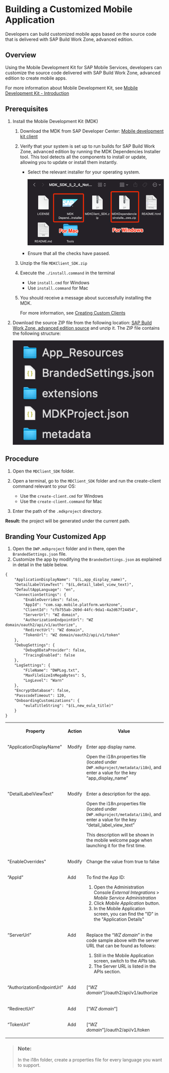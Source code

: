 <!-- loio7ee81002c3904cb182b3c9e1badec3af -->

# Building a Customized Mobile Application

Developers can build customized mobile apps based on the source code that is delivered with SAP Build Work Zone, advanced edition.



## Overview

Using the Mobile Development Kit for SAP Mobile Services, developers can customize the source code delivered with SAP Build Work Zone, advanced edition to create mobile apps.

For more information about Mobile Development Kit, see [Mobile Development Kit - Introduction](https://help.sap.com/doc/f53c64b93e5140918d676b927a3cd65b/Cloud/en-US/docs-en/guides/getting-started/mdk/overview.html)



<a name="loio7ee81002c3904cb182b3c9e1badec3af__section_asg_gyj_vqb"/>

## Prerequisites

1.  Install the Mobile Development Kit \(MDK\)
    1.  Download the MDK from SAP Developer Center: [Mobile development kit client](https://developers.sap.com/trials-downloads.html?search=mdk_sdk)
    2.  Verify that your system is set up to run builds for SAP Build Work Zone, advanced edition by running the MDK Dependencies Installer tool. This tool detects all the components to install or update, allowing you to update or install them instantly.
        -   Select the relevant installer for your operating system.

            ![](images/MDK_b923f82.png)

        -   Ensure that all the checks have passed.

    3.  Unzip the file `MDKClient_SDK.zip`
    4.  Execute the `./install.command` in the terminal
        -   Use `install.cmd` for Windows
        -   Use `install.command` for Mac

    5.  You should receive a message about successfully installing the MDK.

        For more information, see [Creating Custom Clients](https://help.sap.com/doc/f53c64b93e5140918d676b927a3cd65b/Cloud/en-US/docs-en/guides/getting-started/mdk/custom-client/custom-client.html)


2.  Download the source ZIP file from the following location: [SAP Build Work Zone, advanced edition source](https://launchpad.support.sap.com/#/softwarecenter/template/products/_APP=00200682500000001943&_EVENT=DISPHIER&HEADER=Y&FUNCTIONBAR=N&EVENT=TREE&NE=NAVIGATE&ENR=73555000100200016343&V=MAINT) and unzip it. The ZIP file contains the following structure:

    ![](images/SWZ_ZIP_f33c617.png)




<a name="loio7ee81002c3904cb182b3c9e1badec3af__section_xv4_jck_vqb"/>

## Procedure

1.  Open the `MDClient_SDK` folder.
2.  Open a terminal, go to the `MDClient_SDK` folder and run the create-client command relevant to your OS:
    -   Use the `create-client.cmd` for Windows
    -   Use the `create-client.command` for Mac

3.  Enter the path of the `.mdkproject` directory.

**Result:** the project will be generated under the current path.



<a name="loio7ee81002c3904cb182b3c9e1badec3af__section_h3m_zck_vqb"/>

## Branding Your Customized App

1.  Open the `DWP.mdkproject` folder and in there, open the `BrandedSettings.json` file.
2.  Customize the app by modifying the `BrandedSettings.json` as explained in detail in the table below.

```
{
    "ApplicationDisplayName": "$(L,app_display_name)",
    "DetailLabelViewText": "$(L,detail_label_view_text)",
    "DefaultAppLanguage": "en",
    "ConnectionSettings": {
        "EnableOverrides": false,
        "AppId": "com.sap.mobile.platform.workzone",
        "ClientId": "cfb755ab-269d-44fc-9da1-4a2d67f24454",
        "ServerUrl": "WZ domain",
        "AuthorizationEndpointUrl": "WZ domain/oauth2/api/v1/authorize",
        "RedirectUrl": "WZ domain",
        "TokenUrl": "WZ domain/oauth2/api/v1/token"
    },
    "DebugSettings": {
        "DebugODataProvider": false,
        "TracingEnabled": false
    },
    "LogSettings": {
        "FileName": "DWPLog.txt",
        "MaxFileSizeInMegaBytes": 5,
        "LogLevel": "Warn"
    },
    "EncryptDatabase": false,
    "PasscodeTimeout": 120,
    "OnboardingCustomizations": {
        "eulaTitleString": "$(L,new_eula_title)"
    }
}

```


<table>
<tr>
<th valign="top">

Property



</th>
<th valign="top">

Action



</th>
<th valign="top">

Value



</th>
</tr>
<tr>
<td valign="top">

"ApplicationDisplayName"



</td>
<td valign="top">

Modify



</td>
<td valign="top">

Enter app display name.

Open the i18n.properties file \(located under `DWP.mdkproject/metadata/i18n`\), and enter a value for the key “app\_display\_name”



</td>
</tr>
<tr>
<td valign="top">

"DetailLabelViewText"



</td>
<td valign="top">

Modify



</td>
<td valign="top">

Enter a description for the app.

Open the i18n.properties file \(located under `DWP.mdkproject/metadata/i18n`\), and enter a value for the key “detail\_label\_view\_text”

This description will be shown in the mobile welcome page when launching it for the first time.



</td>
</tr>
<tr>
<td valign="top">

"EnableOverrides"



</td>
<td valign="top">

Modify



</td>
<td valign="top">

Change the value from true to false



</td>
</tr>
<tr>
<td valign="top">

“AppId”



</td>
<td valign="top">

Add



</td>
<td valign="top">

To find the App ID:

1.  Open the Administration Console *External Integrations* \> *Mobile Service Administration*
2.  Click *Mobile Application* button.
3.  In the Mobile Application screen, you can find the "ID" in the "Application Details"



</td>
</tr>
<tr>
<td valign="top">

“ServerUrl”



</td>
<td valign="top">

Add



</td>
<td valign="top">

Replace the “*WZ domain*” in the code sample above with the server URL that can be found as follows:

1.  Still in the Mobile Application screen, switch to the *APIs* tab.
2.  The Server URL is listed in the APIs section.



</td>
</tr>
<tr>
<td valign="top">

“AuthorizationEndpointUrl”



</td>
<td valign="top">

Add



</td>
<td valign="top">

\[“*WZ domain*”\]/oauth2/api/v1/authorize



</td>
</tr>
<tr>
<td valign="top">

“RedirectUrl”



</td>
<td valign="top">

Add



</td>
<td valign="top">

\[“*WZ domain*”\]



</td>
</tr>
<tr>
<td valign="top">

“TokenUrl”



</td>
<td valign="top">

Add



</td>
<td valign="top">

\[“*WZ domain*”\]/oauth2/api/v1/token



</td>
</tr>
</table>

> ### Note:  
> In the i18n folder, create a properties file for every language you want to support.

